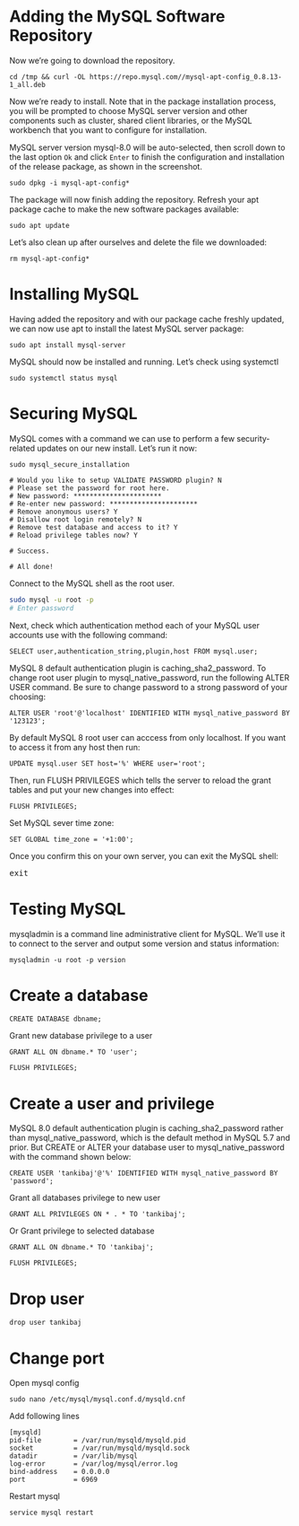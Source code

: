 # Adding the MySQL Software Repository
Now we’re going to download the repository.

```shell
cd /tmp && curl -OL https://repo.mysql.com//mysql-apt-config_0.8.13-1_all.deb
```

Now we’re ready to install. Note that in the package installation process, you will be prompted to choose MySQL server version and other components such as cluster, shared client libraries, or the MySQL workbench that you want to configure for installation.

MySQL server version mysql-8.0 will be auto-selected, then scroll down to the last option <code>Ok</code> and click <code>Enter</code> to finish the configuration and installation of the release package, as shown in the screenshot.

```shell
sudo dpkg -i mysql-apt-config*
```

The package will now finish adding the repository. Refresh your apt package cache to make the new software packages available:

```shell
sudo apt update
```

Let’s also clean up after ourselves and delete the file we downloaded:

```shell
rm mysql-apt-config*
```

# Installing MySQL
Having added the repository and with our package cache freshly updated, we can now use apt to install the latest MySQL server package:

```shell
sudo apt install mysql-server
```
MySQL should now be installed and running. Let’s check using systemctl

```shell
sudo systemctl status mysql
```

# Securing MySQL
MySQL comes with a command we can use to perform a few security-related updates on our new install. Let’s run it now:

```shell
sudo mysql_secure_installation

# Would you like to setup VALIDATE PASSWORD plugin? N
# Please set the password for root here.
# New password: **********************
# Re-enter new password: **********************
# Remove anonymous users? Y
# Disallow root login remotely? N
# Remove test database and access to it? Y
# Reload privilege tables now? Y

# Success.

# All done!
```
Connect to the MySQL shell as the root user.

```bash
sudo mysql -u root -p
# Enter password
```

Next, check which authentication method each of your MySQL user accounts use with the following command:

```shell
SELECT user,authentication_string,plugin,host FROM mysql.user;
```

MySQL 8 default authentication plugin is caching_sha2_password. To change root user plugin to mysql_native_password, run the following ALTER USER command. Be sure to change password to a strong password of your choosing:

```shell
ALTER USER 'root'@'localhost' IDENTIFIED WITH mysql_native_password BY '123123';
```

By default MySQL 8 root user can acccess from only localhost. If you want to access it from any host then run:

```shell
UPDATE mysql.user SET host='%' WHERE user='root';
```

Then, run FLUSH PRIVILEGES which tells the server to reload the grant tables and put your new changes into effect:
```shell
FLUSH PRIVILEGES;
```

Set MySQL sever time zone:

```shell
SET GLOBAL time_zone = '+1:00';
```


Once you confirm this on your own server, you can exit the MySQL shell:
<pre>exit</pre>


# Testing MySQL

mysqladmin is a command line administrative client for MySQL. We’ll use it to connect to the server and output some version and status information:

```shell
mysqladmin -u root -p version
```

# Create a database

```shell
CREATE DATABASE dbname;
```

Grant new database privilege to a user

```shell
GRANT ALL ON dbname.* TO 'user';
```

```shell
FLUSH PRIVILEGES;
```

# Create a user and privilege
MySQL 8.0 default authentication plugin is caching_sha2_password rather than mysql_native_password, which is the default method in MySQL 5.7 and prior. But CREATE or ALTER your database user to mysql_native_password with the command shown below:

```shell
CREATE USER 'tankibaj'@'%' IDENTIFIED WITH mysql_native_password BY 'password';
```
Grant all databases privilege to new user

```shell
GRANT ALL PRIVILEGES ON * . * TO 'tankibaj';
```
Or Grant privilege to selected database

```shell
GRANT ALL ON dbname.* TO 'tankibaj';
```

```shell
FLUSH PRIVILEGES;
```

# Drop user

```shell
drop user tankibaj
```


# Change port

Open mysql config

```shell
sudo nano /etc/mysql/mysql.conf.d/mysqld.cnf
```

Add following lines

```text
[mysqld]
pid-file        = /var/run/mysqld/mysqld.pid
socket          = /var/run/mysqld/mysqld.sock
datadir         = /var/lib/mysql
log-error       = /var/log/mysql/error.log
bind-address    = 0.0.0.0
port            = 6969
```

Restart mysql

```shell
service mysql restart
```

